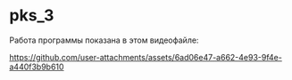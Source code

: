 # pks_3

Работа программы показана в этом видеофайле: 



https://github.com/user-attachments/assets/6ad06e47-a662-4e93-9f4e-a440f3b9b610






